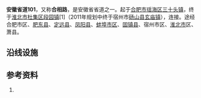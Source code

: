 **安徽省道101**，又称**合相路**，是安徽省省道之一。起于[合肥市](../Page/合肥市.md "wikilink")[瑶海区](../Page/瑶海区.md "wikilink")[三十头镇](https://zh.wikipedia.org/wiki/三十头镇 "wikilink")，终于[淮北市](../Page/淮北市.md "wikilink")[杜集区](https://zh.wikipedia.org/wiki/杜集区 "wikilink")[段园镇](https://zh.wikipedia.org/wiki/段园镇 "wikilink")\[1\]（2011年规划中终于宿州市[砀山县](../Page/砀山县.md "wikilink")[玄庙镇](https://zh.wikipedia.org/wiki/玄庙镇 "wikilink")），连接。途经合肥市区、[肥东县](../Page/肥东县.md "wikilink")、[定远县](../Page/定远县.md "wikilink")、[凤阳县](../Page/凤阳县.md "wikilink")、[蚌埠市区](https://zh.wikipedia.org/wiki/蚌埠市 "wikilink")、[固镇县](../Page/固镇县.md "wikilink")、宿州市区、[淮北市](../Page/淮北市.md "wikilink")区、萧县。

## 沿线设施

## 参考资料

1.